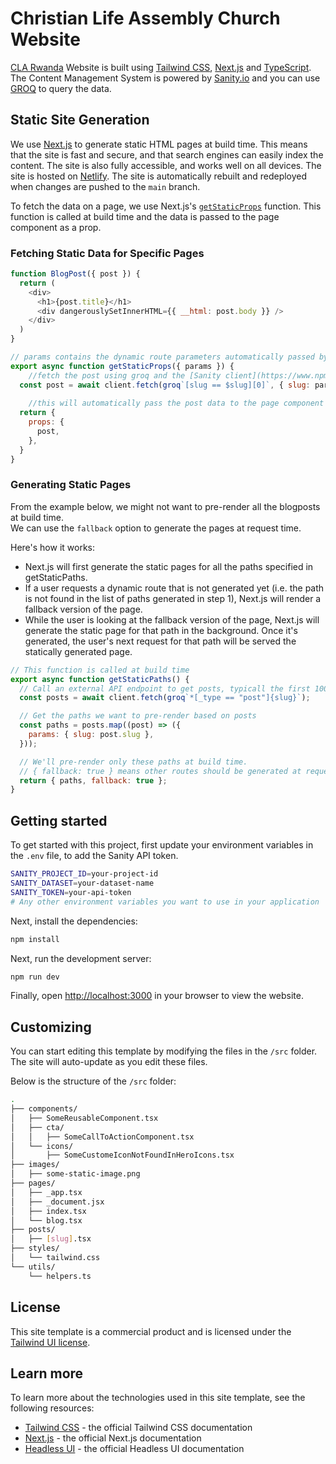 # Christian Life Assembly Church Website

[CLA Rwanda](https://clarwanda.org) Website is built using [Tailwind CSS](https://tailwindcss.com), [Next.js](https://nextjs.org)
and [TypeScript](https://www.typescriptlang.org/).  The Content Management System is powered by [Sanity.io](https://www.sanity.io/)
and you can use [GROQ](https://www.sanity.io/docs/groq) to query the data.

## Static Site Generation

We use [Next.js](https://nextjs.org) to generate static HTML pages at build time.  This means that the site is
fast and secure, and that search engines can easily index the content. The site is also fully accessible,
and works well on all devices. The site is hosted on [Netlify](https://www.netlify.com/). The site is
automatically rebuilt and redeployed when changes are pushed to the `main` branch.

To fetch the data on a page, we use Next.js's [`getStaticProps`](https://nextjs.org/docs/basic-features/data-fetching/get-static-props) function. This function is called at build time
and the data is passed to the page component as a prop. 


### Fetching Static Data for Specific Pages

```js
function BlogPost({ post }) {
  return (
    <div>
      <h1>{post.title}</h1>
      <div dangerouslySetInnerHTML={{ __html: post.body }} />
    </div>
  )
}

// params contains the dynamic route parameters automatically passed by Next.js
export async function getStaticProps({ params }) {
    //fetch the post using groq and the [Sanity client](https://www.npmjs.com/package/@sanity/client
  const post = await client.fetch(groq`[slug == $slug][0]`, { slug: params.slug });
    
    //this will automatically pass the post data to the page component as a prop
  return {
    props: {
      post,
    },
  }
}
```

### Generating Static Pages

From the example below, we might not want to pre-render all the blogposts at build time.  
We can use the `fallback` option to generate the pages at request time.  

Here's how it works:

- Next.js will first generate the static pages for all the paths specified in getStaticPaths.
- If a user requests a dynamic route that is not generated yet (i.e. the path is not found in the list of paths generated in step 1), Next.js will render a fallback version of the page.
- While the user is looking at the fallback version of the page, Next.js will generate the static page for that path in the background. Once it's generated, the user's next request for that path will be served the statically generated page.


```js
// This function is called at build time
export async function getStaticPaths() {
  // Call an external API endpoint to get posts, typicall the first 100 or so
  const posts = await client.fetch(groq`*[_type == "post"]{slug}`);

  // Get the paths we want to pre-render based on posts
  const paths = posts.map((post) => ({
    params: { slug: post.slug },
  }));

  // We'll pre-render only these paths at build time.
  // { fallback: true } means other routes should be generated at request time
  return { paths, fallback: true };
}
```

## Getting started

To get started with this project, first update your environment variables in the `.env` file, to add the Sanity API token.

```bash
SANITY_PROJECT_ID=your-project-id
SANITY_DATASET=your-dataset-name
SANITY_TOKEN=your-api-token
# Any other environment variables you want to use in your application
```

Next, install the dependencies:

```bash
npm install
```

Next, run the development server:

```bash
npm run dev
```

Finally, open [http://localhost:3000](http://localhost:3000) in your browser to view the website.

## Customizing

You can start editing this template by modifying the files in the `/src` folder. The site will auto-update as you edit
these files.

Below is the structure of the `/src` folder:

```bash
.
├── components/
│   ├── SomeReusableComponent.tsx
│   ├── cta/
│   │   ├── SomeCallToActionComponent.tsx
│   └── icons/
│       ├── SomeCustomeIconNotFoundInHeroIcons.tsx
├── images/
│   ├── some-static-image.png
├── pages/
│   ├── _app.tsx
│   ├── _document.jsx
│   ├── index.tsx
│   └── blog.tsx
├── posts/
│   ├── [slug].tsx
├── styles/
│   └── tailwind.css
└── utils/
    └── helpers.ts
```

## License

This site template is a commercial product and is licensed under
the [Tailwind UI license](https://tailwindui.com/license).

## Learn more

To learn more about the technologies used in this site template, see the following resources:

- [Tailwind CSS](https://tailwindcss.com/docs) - the official Tailwind CSS documentation
- [Next.js](https://nextjs.org/docs) - the official Next.js documentation
- [Headless UI](https://headlessui.dev) - the official Headless UI documentation
